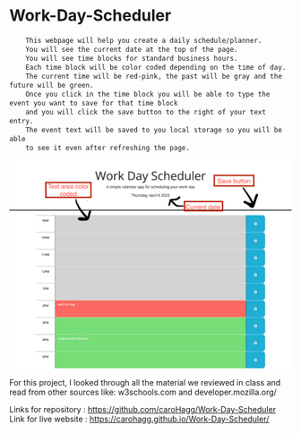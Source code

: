 # Work-Day-Scheduler
```
    This webpage will help you create a daily schedule/planner. 
    You will see the current date at the top of the page.
    You will see time blocks for standard business hours. 
    Each time block will be color coded depending on the time of day.
    The current time will be red-pink, the past will be gray and the future will be green. 
    Once you click in the time block you will be able to type the event you want to save for that time block 
    and you will click the save button to the right of your text entry. 
    The event text will be saved to you local storage so you will be able 
    to see it even after refreshing the page.

```


![The calendar with color code time blocks and save buttons.](./assets/Work-Day-Scheduler_index.html.png)


For this project, I looked through all the material we reviewed in class and read from other sources like:
 w3schools.com and developer.mozilla.org/ 

 Links for repository : https://github.com/caroHagg/Work-Day-Scheduler
 Link for live website : https://carohagg.github.io/Work-Day-Scheduler/

 